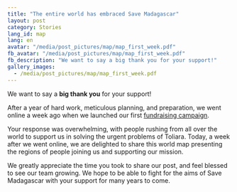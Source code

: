 ```yaml
---
title: "The entire world has embraced Save Madagascar"
layout: post
category: Stories
lang_id: map
lang: en
avatar: "/media/post_pictures/map/map_first_week.pdf"
fb_avatar: "/media/post_pictures/map/map_first_week.pdf"
fb_description: "We want to say a big thank you for your support!"
gallery_images:
  - /media/post_pictures/map/map_first_week.pdf
---
```


We want to say a **big thank you** for your support!

After a year of hard work, meticulous planning, and preparation, we went online a week ago when we launched our first [fundraising campaign](https://gogetfunding.com/savemadagascar/).

Your response was overwhelming, with people rushing from all over the world to support us in solving the urgent problems of Toliara.
Today, a week after we went online, we are delighted to share this world map presenting the regions of people joining us and supporting our mission.

We greatly appreciate the time you took to share our post, and feel blessed to see our team growing. We hope to be able to fight for the aims of Save Madagascar with your support for many years to come.
